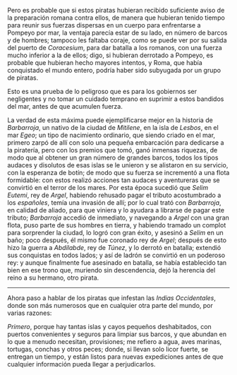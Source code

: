 Pero es probable que si estos piratas hubieran recibido suficiente aviso de la preparación romana contra ellos, de manera que hubieran tenido tiempo para reunir sus fuerzas dispersas en un cuerpo para enfrentarse a Pompeyo por mar, la ventaja parecía estar de su lado, en número de barcos y de hombres; tampoco les faltaba coraje, como se puede ver por su salida del puerto de *Coracesium*, para dar batalla a los romanos, con una fuerza mucho inferior a la de ellos; digo, si hubieran derrotado a Pompeyo, es probable que hubieran hecho mayores intentos, y Roma, que había conquistado el mundo entero, podría haber sido subyugada por un grupo de piratas.

Esto es una prueba de lo peligroso que es para los gobiernos ser negligentes y no tomar un cuidado temprano en suprimir a estos bandidos del mar, antes de que acumulen fuerza.

La verdad de esta máxima puede ejemplificarse mejor en la historia de *Barbarroja*, un nativo de la ciudad de *Mitilene*, en la isla de *Lesbos*, en el mar *Egeo*; un tipo de nacimiento ordinario, que siendo criado en el mar, primero zarpó de allí con solo una pequeña embarcación para dedicarse a la piratería, pero con los premios que tomó, ganó inmensas riquezas, de modo que al obtener un gran número de grandes barcos, todos los tipos audaces y disolutos de esas islas se le unieron y se alistaron en su servicio, con la esperanza de botín; de modo que su fuerza se incrementó a una flota formidable: con estos realizó acciones tan audaces y aventureras que se convirtió en el terror de los mares. Por esta época sucedió que *Selim Eutemi*, rey de *Argel*, habiendo rehusado pagar el tributo acostumbrado a los *españoles*, temía una invasión de allí; por lo cual trató con *Barbarroja*, en calidad de aliado, para que viniera y lo ayudara a librarse de pagar este tributo; *Barbarroja* accedió de inmediato, y navegando a *Argel* con una gran flota, puso parte de sus hombres en tierra, y habiendo tramado un complot para sorprender la ciudad, lo logró con gran éxito, y asesinó a *Selim* en un baño; poco después, él mismo fue coronado rey de *Argel*; después de esto hizo la guerra a *Abdilabde*, rey de *Túnez*, y lo derrotó en batalla; extendió sus conquistas en todos lados; y así de ladrón se convirtió en un poderoso rey: y aunque finalmente fue asesinado en batalla, se había establecido tan bien en ese trono que, muriendo sin descendencia, dejó la herencia del reino a su hermano, otro pirata.

* * *

Ahora paso a hablar de los piratas que infestan las *Indias Occidentales*, donde son más numerosos que en cualquier otra parte del mundo, por varias razones:

*Primero*, porque hay tantas islas y cayos pequeños deshabitados, con puertos convenientes y seguros para limpiar sus barcos, y que abundan en lo que a menudo necesitan, provisiones; me refiero a agua, aves marinas, tortugas, conchas y otros peces; donde, si llevan solo licor fuerte, se entregan un tiempo, y están listos para nuevas expediciones antes de que cualquier información pueda llegar a perjudicarlos.